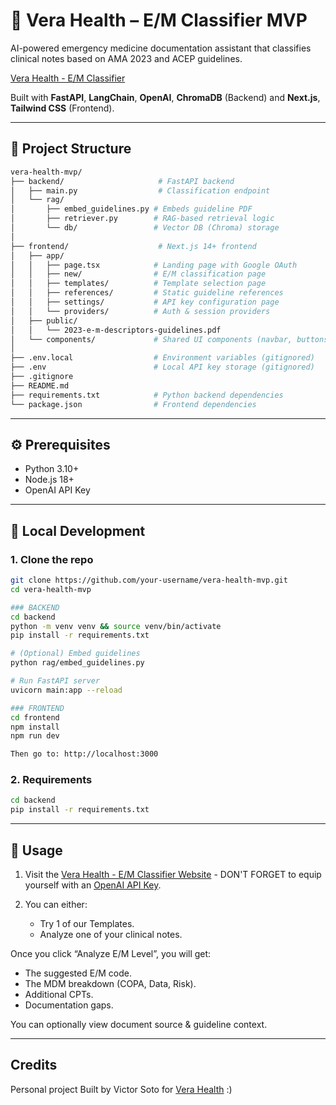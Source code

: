# 🏥 Vera Health – E/M Classifier MVP

AI-powered emergency medicine documentation assistant that classifies clinical notes based on AMA 2023 and ACEP guidelines. 

[Vera Health - E/M Classifier](https://vera-health-mvp-soto.vercel.app/)

Built with **FastAPI**, **LangChain**, **OpenAI**, **ChromaDB** (Backend) and **Next.js**, **Tailwind CSS** (Frontend).

---

## 🔧 Project Structure

```bash
vera-health-mvp/
├── backend/                     # FastAPI backend
│   ├── main.py                  # Classification endpoint
│   └── rag/
│       ├── embed_guidelines.py # Embeds guideline PDF
│       ├── retriever.py        # RAG-based retrieval logic
│       └── db/                 # Vector DB (Chroma) storage
│
├── frontend/                    # Next.js 14+ frontend
│   ├── app/
│   │   ├── page.tsx            # Landing page with Google OAuth
│   │   ├── new/                # E/M classification page
│   │   ├── templates/          # Template selection page
│   │   ├── references/         # Static guideline references
│   │   ├── settings/           # API key configuration page
│   │   └── providers/          # Auth & session providers
│   ├── public/
│   │   └── 2023-e-m-descriptors-guidelines.pdf
│   └── components/             # Shared UI components (navbar, buttons, etc.)
│
├── .env.local                  # Environment variables (gitignored)
├── .env                        # Local API key storage (gitignored)
├── .gitignore
├── README.md
├── requirements.txt            # Python backend dependencies
└── package.json                # Frontend dependencies
```

---

## ⚙️ Prerequisites

- Python 3.10+
- Node.js 18+
- OpenAI API Key

---

## 🧪 Local Development

### 1. Clone the repo

```bash
git clone https://github.com/your-username/vera-health-mvp.git
cd vera-health-mvp

### BACKEND
cd backend
python -m venv venv && source venv/bin/activate
pip install -r requirements.txt

# (Optional) Embed guidelines
python rag/embed_guidelines.py

# Run FastAPI server
uvicorn main:app --reload

### FRONTEND
cd frontend
npm install
npm run dev

Then go to: http://localhost:3000
```

### 2. Requirements

```bash
cd backend
pip install -r requirements.txt
```

---

## 🔑 Usage
1. Visit the [Vera Health - E/M Classifier Website](https://vera-health-mvp-soto.vercel.app/) - DON'T FORGET to equip yourself with an [OpenAI API Key](https://platform.openai.com/api-keys).

2. You can either:
   - Try 1 of our Templates.
   - Analyze one of your clinical notes.


Once you click “Analyze E/M Level”, you will get:
- The suggested E/M code.
- The MDM breakdown (COPA, Data, Risk).
- Additional CPTs.
- Documentation gaps.

You can optionally view document source & guideline context.

---

## Credits
Personal project
Built by Victor Soto for [Vera Health](https://www.vera-health.ai/) :)
